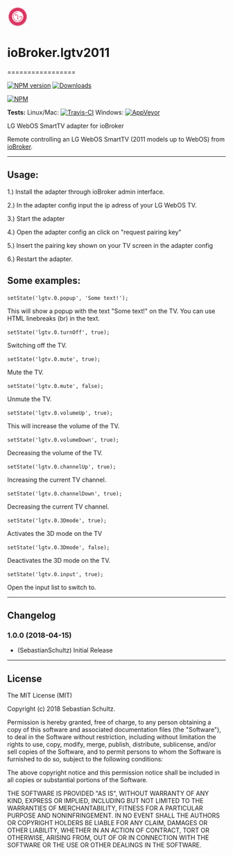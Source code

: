 ![Logo](admin/lgtv2011.png)
# ioBroker.lgtv2011
=================

[![NPM version](http://img.shields.io/npm/v/iobroker.lgtv11.svg)](https://www.npmjs.com/package/iobroker.lgtv11)
[![Downloads](https://img.shields.io/npm/dm/iobroker.lgtv11.svg)](https://www.npmjs.com/package/iobroker.lgtv11)

[![NPM](https://nodei.co/npm/iobroker.lgtv11.png?downloads=true)](https://nodei.co/npm/iobroker.lgtv11/)

**Tests:** Linux/Mac: [![Travis-CI](https://travis-ci.org/SebastianSchultz/ioBroker.lgtv2011.svg?branch=master)](https://travis-ci.org/SebastianSchultz/ioBroker.lgtv2011)
Windows: [![AppVeyor](https://ci.appveyor.com/api/projects/status/gdonyteveigan578/branch/master?svg=true)](https://ci.appveyor.com/project/SebastianSchultz/iobroker-lgtv2011/branch/master)




LG WebOS SmartTV adapter for ioBroker

Remote controlling an LG WebOS SmartTV (2011 models up to WebOS) from [ioBroker](https://www.iobroker.net).


---


## Usage:


1.) Install the adapter through ioBroker admin interface.

2.) In the adapter config input the ip adress of your LG WebOS TV.

3.) Start the adapter

4.) Open the adapter config an click on "request pairing key"

5.) Insert the pairing key shown on your TV screen in the adapter config

6.) Restart the adapter.





## Some examples:
```setState('lgtv.0.popup', 'Some text!');```

This will show a popup with the text "Some text!" on the TV.
You can use HTML linebreaks (br) in the text.


```setState('lgtv.0.turnOff', true);```

Switching off the TV.


```setState('lgtv.0.mute', true);```

Mute the TV.


```setState('lgtv.0.mute', false);```

Unmute the TV.


```setState('lgtv.0.volumeUp', true);```

This will increase the volume of the TV.


```setState('lgtv.0.volumeDown', true);```

Decreasing the volume of the TV.


```setState('lgtv.0.channelUp', true);```

Increasing the current TV channel.


```setState('lgtv.0.channelDown', true);```

Decreasing the current TV channel.


```setState('lgtv.0.3Dmode', true);```

Activates the 3D mode on the TV


```setState('lgtv.0.3Dmode', false);```

Deactivates the 3D mode on the TV.


```setState('lgtv.0.input', true);```

Open the input list to switch to.



---


## Changelog

### 1.0.0 (2018-04-15)
* (SebastianSchultz) Initial Release


---


## License

The MIT License (MIT)

Copyright (c) 2018 Sebastian Schultz.

Permission is hereby granted, free of charge, to any person obtaining a copy
of this software and associated documentation files (the "Software"), to deal
in the Software without restriction, including without limitation the rights
to use, copy, modify, merge, publish, distribute, sublicense, and/or sell
copies of the Software, and to permit persons to whom the Software is
furnished to do so, subject to the following conditions:

The above copyright notice and this permission notice shall be included in
all copies or substantial portions of the Software.

THE SOFTWARE IS PROVIDED "AS IS", WITHOUT WARRANTY OF ANY KIND, EXPRESS OR
IMPLIED, INCLUDING BUT NOT LIMITED TO THE WARRANTIES OF MERCHANTABILITY,
FITNESS FOR A PARTICULAR PURPOSE AND NONINFRINGEMENT. IN NO EVENT SHALL THE
AUTHORS OR COPYRIGHT HOLDERS BE LIABLE FOR ANY CLAIM, DAMAGES OR OTHER
LIABILITY, WHETHER IN AN ACTION OF CONTRACT, TORT OR OTHERWISE, ARISING FROM,
OUT OF OR IN CONNECTION WITH THE SOFTWARE OR THE USE OR OTHER DEALINGS IN
THE SOFTWARE.
